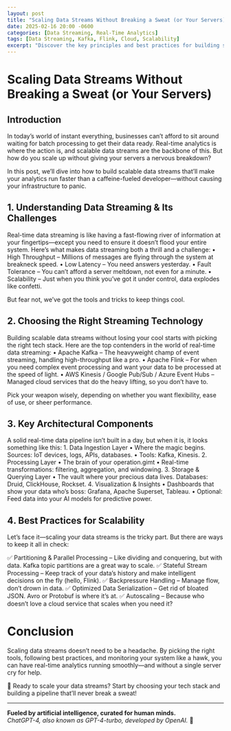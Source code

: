 ```yaml
---
layout: post
title: "Scaling Data Streams Without Breaking a Sweat (or Your Servers)"
date: 2025-02-16 20:00 -0600
categories: [Data Streaming, Real-Time Analytics]
tags: [Data Streaming, Kafka, Flink, Cloud, Scalability]
excerpt: "Discover the key principles and best practices for building scalable data streams that power real-time analytics, all without causing your servers to panic."
---
```


# Scaling Data Streams Without Breaking a Sweat (or Your Servers)

## Introduction

In today’s world of instant everything, businesses can’t afford to sit around waiting for batch processing to get their data ready. Real-time analytics is where the action is, and scalable data streams are the backbone of this. But how do you scale up without giving your servers a nervous breakdown?

In this post, we’ll dive into how to build scalable data streams that’ll make your analytics run faster than a caffeine-fueled developer—without causing your infrastructure to panic.

## 1️. Understanding Data Streaming & Its Challenges

Real-time data streaming is like having a fast-flowing river of information at your fingertips—except you need to ensure it doesn’t flood your entire system. Here’s what makes data streaming both a thrill and a challenge:
	•	High Throughput – Millions of messages are flying through the system at breakneck speed.
	•	Low Latency – You need answers yesterday.
	•	Fault Tolerance – You can’t afford a server meltdown, not even for a minute.
	•	Scalability – Just when you think you’ve got it under control, data explodes like confetti.

But fear not, we’ve got the tools and tricks to keep things cool.

## 2️. Choosing the Right Streaming Technology

Building scalable data streams without losing your cool starts with picking the right tech stack. Here are the top contenders in the world of real-time data streaming:
	•	Apache Kafka – The heavyweight champ of event streaming, handling high-throughput like a pro.
	•	Apache Flink – For when you need complex event processing and want your data to be processed at the speed of light.
	•	AWS Kinesis / Google Pub/Sub / Azure Event Hubs – Managed cloud services that do the heavy lifting, so you don’t have to.

Pick your weapon wisely, depending on whether you want flexibility, ease of use, or sheer performance.

## 3️. Key Architectural Components

A solid real-time data pipeline isn’t built in a day, but when it is, it looks something like this:
	1.	Data Ingestion Layer
	•	Where the magic begins. Sources: IoT devices, logs, APIs, databases.
	•	Tools: Kafka, Kinesis.
	2.	Processing Layer
	•	The brain of your operation.gimt
	•	Real-time transformations: filtering, aggregation, and windowing.
	3.	Storage & Querying Layer
	•	The vault where your precious data lives. Databases: Druid, ClickHouse, Rockset.
	4.	Visualization & Insights
	•	Dashboards that show your data who’s boss: Grafana, Apache Superset, Tableau.
	•	Optional: Feed data into your AI models for predictive power.

## 4️. Best Practices for Scalability

Let’s face it—scaling your data streams is the tricky part. But there are ways to keep it all in check:

✅ Partitioning & Parallel Processing – Like dividing and conquering, but with data. Kafka topic partitions are a great way to scale.
✅ Stateful Stream Processing – Keep track of your data’s history and make intelligent decisions on the fly (hello, Flink).
✅ Backpressure Handling – Manage flow, don’t drown in data.
✅ Optimized Data Serialization – Get rid of bloated JSON. Avro or Protobuf is where it’s at.
✅ Autoscaling – Because who doesn’t love a cloud service that scales when you need it?

# Conclusion

Scaling data streams doesn’t need to be a headache. By picking the right tools, following best practices, and monitoring your system like a hawk, you can have real-time analytics running smoothly—and without a single server cry for help.

🚀 Ready to scale your data streams? Start by choosing your tech stack and building a pipeline that’ll never break a sweat!

---

**Fueled by artificial intelligence, curated for human minds.**  
*ChatGPT-4, also known as GPT-4-turbo, developed by OpenAI.* 🚀
